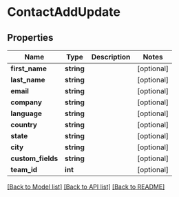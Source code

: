 # ContactAddUpdate

## Properties
Name | Type | Description | Notes
------------ | ------------- | ------------- | -------------
**first_name** | **string** |  | [optional] 
**last_name** | **string** |  | [optional] 
**email** | **string** |  | [optional] 
**company** | **string** |  | [optional] 
**language** | **string** |  | [optional] 
**country** | **string** |  | [optional] 
**state** | **string** |  | [optional] 
**city** | **string** |  | [optional] 
**custom_fields** | **string** |  | [optional] 
**team_id** | **int** |  | [optional] 

[[Back to Model list]](../README.md#documentation-for-models) [[Back to API list]](../README.md#documentation-for-api-endpoints) [[Back to README]](../README.md)


